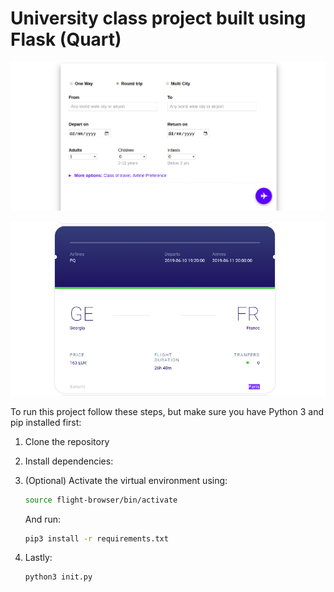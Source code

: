 # University class project built using Flask (Quart)

![1560015095649](https://raw.githubusercontent.com/nikibreg/flight-browser/master/img/1560015095649.png)

![1560015487038](https://raw.githubusercontent.com/nikibreg/flight-browser/master/img/1560015487038.png)

To run this project follow these steps, but make sure you have Python 3 and pip installed first:

1. Clone the repository 

2. Install dependencies:

3. (Optional) Activate the virtual environment using:

   ```bash
   source flight-browser/bin/activate
   ```

   And run:

   ```bash
   pip3 install -r requirements.txt
   ```

4. Lastly:

   ```bash
   python3 init.py
   ```

   